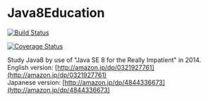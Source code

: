 Java8Education
==============

[![Build Status](https://travis-ci.org/budougumi0617/Java8Education.svg?branch=master)](https://travis-ci.org/budougumi0617/Java8Education)

[![Coverage Status](https://coveralls.io/repos/budougumi0617/Java8Education/badge.svg?branch=master&service=github)](https://coveralls.io/github/budougumi0617/Java8Education?branch=master)

Study Java8 by use of "Java SE 8 for the Really Impatient" in 2014.  
English version: [http://amazon.jp/dp/0321927761](http://amazon.jp/dp/0321927761)  
Japanese version: [http://amazon.jp/dp/4844336673](http://amazon.jp/dp/4844336673)

